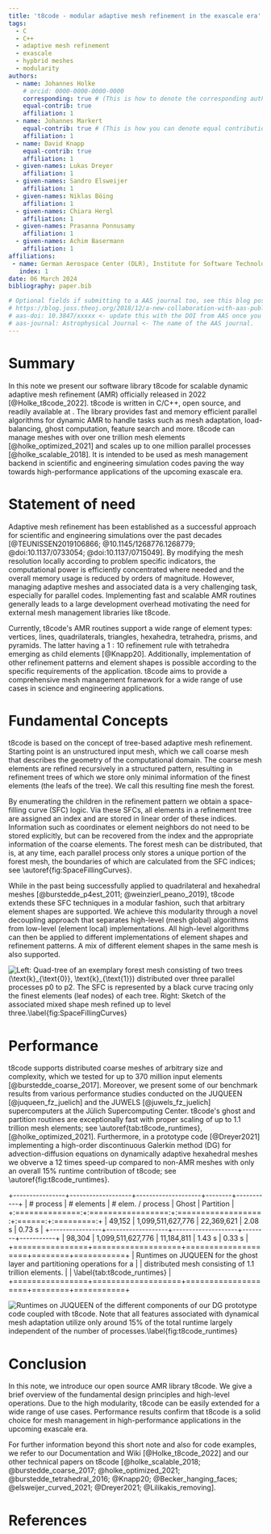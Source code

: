 ```yaml
---
title: 't8code - modular adaptive mesh refinement in the exascale era'
tags:
  - C
  - C++
  - adaptive mesh refinement
  - exascale
  - hypbrid meshes
  - modularity
authors:
  - name: Johannes Holke
    # orcid: 0000-0000-0000-0000
    corresponding: true # (This is how to denote the corresponding author)
    equal-contrib: true
    affiliation: 1
  - name: Johannes Markert
    equal-contrib: true # (This is how you can denote equal contributions between multiple authors)
    affiliation: 1
  - name: David Knapp
    equal-contrib: true
    affiliation: 1
  - given-names: Lukas Dreyer
    affiliation: 1
  - given-names: Sandro Elsweijer
    affiliation: 1
  - given-names: Niklas Böing
    affiliation: 1
  - given-names: Chiara Hergl
    affiliation: 1
  - given-names: Prasanna Ponnusamy
    affiliation: 1
  - given-names: Achim Basermann
    affiliation: 1
affiliations:
 - name: German Aerospace Center (DLR), Institute for Software Technology, Cologne, Germany
   index: 1
date: 06 March 2024
bibliography: paper.bib

# Optional fields if submitting to a AAS journal too, see this blog post:
# https://blog.joss.theoj.org/2018/12/a-new-collaboration-with-aas-publishing
# aas-doi: 10.3847/xxxxx <- update this with the DOI from AAS once you know it.
# aas-journal: Astrophysical Journal <- The name of the AAS journal.
---
```


# Summary

In this note we present our software library t8code for
scalable dynamic adaptive mesh refinement (AMR) officially released in
2022 [@Holke_t8code_2022]. t8code is written in C/C++, open source, and
readily available at [](www.dlr-amr.github.io/t8code). The
library provides fast and memory efficient parallel algorithms for dynamic AMR
to handle tasks such as mesh adaptation, load-balancing, ghost computation,
feature search and more. t8code can manage meshes with over one
trillion mesh elements [@holke_optimized_2021] and scales up to one
million parallel processes [@holke_scalable_2018]. It is intended to
be used as mesh management backend in scientific and engineering simulation
codes paving the way towards high-performance applications of the upcoming
exascale era.

# Statement of need

Adaptive mesh refinement has been established as a successful approach
for scientific and engineering simulations over the past decades
[@TEUNISSEN2019106866; @10.1145/1268776.1268779; @doi:10.1137/0733054;
@doi:10.1137/0715049]. By modifying the mesh resolution locally according to
problem specific indicators, the computational power is efficiently
concentrated where needed and the overall memory usage is reduced by orders of
magnitude. However, managing adaptive meshes and associated data is a very
challenging task, especially for parallel codes. Implementing fast and scalable
AMR routines generally leads to a large development overhead motivating the
need for external mesh management libraries like t8code.

Currently, t8code's AMR routines support a wide range of element types:
vertices, lines, quadrilaterals, triangles, hexahedra, tetrahedra, prisms, and
pyramids. The latter having a $1:10$ refinement rule with tetrahedra emerging
as child elements [@Knapp20].  Additionally, implementation of other refinement
patterns and element shapes is possible according to the specific requirements
of the application. t8code aims to provide a comprehensive mesh management
framework for a wide range of use cases in science and engineering
applications.

# Fundamental Concepts

t8code is based on the concept of tree-based adaptive mesh refinement.
Starting point is an unstructured input mesh, which we call coarse mesh that
describes the geometry of the computational domain. The coarse mesh elements
are refined recursively in a structured pattern, resulting in refinement trees
of which we store only minimal information of the finest elements (the leafs of
the tree). We call this resulting fine mesh the forest.

By enumerating the children in the refinement pattern we obtain a space-filling
curve (SFC) logic. Via these SFCs, all elements in a refinement tree are assigned an
index and are stored in linear order of these indices. Information such as
coordinates or element neighbors do not need to be stored explicitly, but can
be recovered from the index and the appropriate information of the coarse
elements. The forest mesh can be distributed, that is, at any time, each
parallel process only stores a unique portion of the forest mesh, the
boundaries of which are calculated from the SFC indices; see
\autoref{fig:SpaceFillingCurves}.

While in the past being successfully applied to quadrilateral
and hexahedral meshes [@burstedde_p4est_2011; @weinzierl_peano_2019],
t8code extends these SFC techniques in a modular fashion, such that arbitrary
element shapes are supported. We achieve this modularity through a novel
decoupling approach that separates high-level (mesh global) algorithms from
low-level (element local) implementations. All high-level algorithms can then
be applied to different implementations of element shapes and refinement
patterns. A mix of different element shapes in the same mesh is also
supported.

![Left: Quad-tree of an exemplary forest mesh consisting of two trees
($\text{k}_{\text{0}}$, $\text{k}_{\text{1}}$) distributed over three parallel
processes p0 to p2. The SFC is represented by a black curve tracing only the
finest elements (leaf nodes) of each tree. Right: Sketch of the associated
mixed shape mesh refined up to level three.\label{fig:SpaceFillingCurves}](pics/t8code_sfc_hybrid.png)

# Performance

t8code supports distributed coarse meshes of arbitrary size and complexity,
which we tested for up to 370 million input elements [@burstedde_coarse_2017].
Moreover, we present some of our benchmark results from various
performance studies conducted on the JUQUEEN [@juqueen_fz_juelich] and the
JUWELS [@juwels_fz_juelich] supercomputers at the Jülich Supercomputing
Center. t8code's ghost and partition routines are exceptionally fast with
proper scaling of up to 1.1 trillion mesh elements; see
\autoref{tab:t8code_runtimes}, [@holke_optimized_2021]. 
Furthermore, in a prototype code [@Dreyer2021] implementing a high-order
discontinuous Galerkin method (DG) for advection-diffusion equations on
dynamically adaptive hexahedral meshes we obverve a 12 times speed-up compared
to non-AMR meshes with only an overall 15\% runtime contribution of
t8code; see \autoref{fig:t8code_runtimes}. 

+----------------+-------------------+--------------------+--------+-----------+
| \# process     | \# elements       | \# elem. / process | Ghost  | Partition |
+:==============:+:=================:+:==================:+:======:+:=========:+
|     49,152     | 1,099,511,627,776 |      22,369,621    | 2.08 s |   0.73 s  |
+----------------+-------------------+--------------------+--------+-----------+
|     98,304     | 1,099,511,627,776 |     11,184,811     | 1.43 s |   0.33 s  |
+================+===================+====================+========+===========+
| Runtimes on JUQUEEN for the ghost layer and partitioning operations for a    |
| distributed mesh consisting of 1.1 trillion elements.                        |
| \label{tab:t8code_runtimes}                                                  |
+================+===================+====================+========+===========+

![Runtimes on JUQUEEN of the different components of our DG prototype code
coupled with t8code. Note that all features associated with dynamical mesh
adaptation utilize only around 15\% of the total runtime largely independent of
the number of processes.\label{fig:t8code_runtimes}
](pics/t8code_runtimes_2.png)

# Conclusion

In this note, we introduce our open source AMR library t8code. We give a brief
overview of the fundamental design principles and high-level operations. Due to
the high modularity, t8code can be easily extended for a wide range of use
cases. Performance results confirm that t8code is a solid choice for mesh
management in high-performance applications in the upcoming exascale era.

For further information beyond this short note and also for code examples, we
refer to our Documentation and Wiki [@Holke_t8code_2022] and our other
technical papers on t8code
[@holke_scalable_2018; @burstedde_coarse_2017; @holke_optimized_2021; @burstedde_tetrahedral_2016;
@Knapp20; @Becker_hanging_faces; @elsweijer_curved_2021; @Dreyer2021; @Lilikakis_removing].

# References
